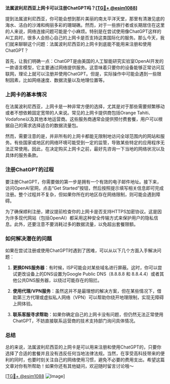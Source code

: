 **法属波利尼西亚上网卡可以注册ChatGPT吗？[[TG💪+ @esim1088](https://t.me/s/esim1088)]**

提到法属波利尼西亚，你可能会想到那片美丽的南太平洋天堂，那里有清澈见底的海水、洁白的沙滩和绚丽多彩的珊瑚礁。然而，对于一些旅行者或长期居住在这里的人来说，网络连接问题可能是个小麻烦。特别是在尝试使用像ChatGPT这样的AI工具时，很多人会担心自己的上网卡是否支持这类国际化的服务。那么今天，我们就来聊聊这个问题：法属波利尼西亚的上网卡到底能不能用来注册和使用ChatGPT？

首先，让我们明确一点：ChatGPT是由美国的人工智能研究实验室OpenAI开发的一款语言模型，它主要通过网络提供服务。这意味着只要你的设备能够正常访问互联网，理论上就可以注册并使用ChatGPT。但是，实际操作中可能会遇到一些限制因素，比如网络速度、数据流量以及地理位置等。

### 上网卡的基本情况

在法属波利尼西亚，上网卡是一种非常方便的选择，尤其是对于那些需要频繁移动或者不想依赖固定宽带的人来说。常见的上网卡提供商包括Orange Tahiti、Vodafone以及其他本地运营商。这些服务商通常会提供预付费套餐，用户可以根据自己的需求选择适合的数据流量包。

然而，需要注意的是，并非所有的上网卡都能无限制地访问全球范围内的网站和服务。有些国家或地区的网络环境可能受到一定的监管，导致某些特定的应用程序无法正常使用。因此，在决定购买上网卡之前，最好先咨询一下当地的网络状况以及具体的服务条款。

### 注册ChatGPT的过程

要注册ChatGPT，你需要做的第一步是拥有一个有效的电子邮件地址。接下来，访问OpenAI官网，点击“Get Started”按钮，然后按照提示填写相关信息即可完成注册。整个过程并不复杂，但如果你所在的地区存在网络限制，则可能会遇到障碍。

为了确保顺利注册，建议提前检查你的上网卡是否支持HTTPS加密协议。这是因为许多现代网站（包括OpenAI）都采用这种安全传输方式来保护用户的隐私信息。此外，还要注意不要消耗过多的数据流量，以免超出套餐限额。

### 如何解决潜在的问题

如果在尝试注册或使用ChatGPT时遇到了困难，可以从以下几个方面入手解决问题：

1. **更换DNS服务器**：有时候，ISP可能会对某些域名进行屏蔽。这时，你可以尝试更改设备上的DNS设置为Google Public DNS（8.8.8.8 和 8.8.4.4）或者其他公共DNS服务器，以绕过可能存在的阻拦。
   
2. **使用代理/VPN服务**：虽然这并不是最理想的解决方案，但在某些情况下，借助第三方代理或虚拟私人网络（VPN）可以帮助你绕开地理限制，实现无障碍上网体验。

3. **联系客服寻求帮助**：如果你确定自己的上网卡没有问题，但仍然无法正常使用ChatGPT，不妨直接联系运营商的技术支持部门询问具体情况。

### 总结

总的来说，法属波利尼西亚的上网卡是可以用来注册和使用ChatGPT的，只要你选择了合适的套餐并且没有违反任何当地法律法规。当然，在享受高科技带来的便利的同时，也要时刻关注自己的网络使用习惯，避免不必要的费用支出。希望这篇文章对你有所帮助！如果你还有其他疑问，欢迎随时留言讨论哦～

[[TG💪+ @esim1088](https://t.me/s/esim1088) ![Image](https://i.postimg.cc/4NQfJmqS/Snipaste-2025-05-13-00-14-12.png)]